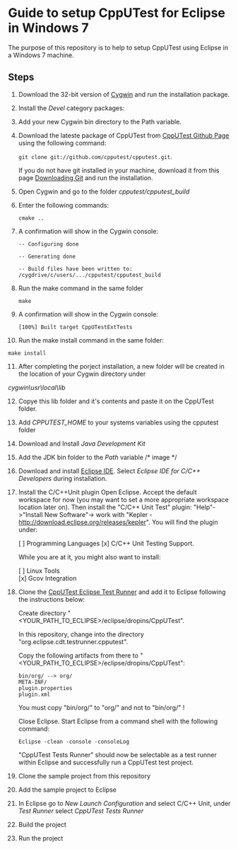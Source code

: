 # Guide to setup CppUTest for Eclipse in Windows 7

The purpose of this repository is to help to setup CppUTest using Eclipse in a Windows 7 machine.

## Steps

1. Download the 32-bit version of [Cygwin](https://www.cygwin.com/) and run the installation package.
2. Install the _Devel_ category packages:
  
3. Add your new Cygwin bin directory to the Path variable.
  

4. Download the lateste package of CppUTest from [CppUTest Github Page](https://github.com/cpputest/cpputest) using the following command:

   `git clone git://github.com/cpputest/cpputest.git`. 

    If you do not have git installed in your machine, download it from this page [Downloading Git](https://git-scm.com/download/win) and     run   the installation.

5. Open Cygwin and go to the folder _cpputest/cpputest_build_
6. Enter the following commands:

   `cmake ..`
   
7. A confirmation will show in the Cygwin console:

   `-- Configuring done`

   `-- Generating done`

   `-- Build files have been written to: /cygdrive/c/users/.../cpputest/cpputest_build`

8. Run the make command in the same folder

   `make`
   
9. A confirmation will show in the Cygwin console:

   `[100%] Built target CppUTestExtTests`
   
10. Run the make install command in the same folder:

   `make install`
   
11. After completing the porject installation, a new folder will be created in the location of your Cygwin directory under 

   _cygwin\usr\local\lib_

12. Copye this lib folder and it's contents and paste it on the CppUTest folder.

11. Add _CPPUTEST_HOME_ to your systems variables using the cpputest folder

13. Download and Install _Java Development Kit_

14. Add the JDK bin folder to the _Path_ variable
    /* image */

15. Download and install [Eclipse IDE](https://www.eclipse.org/downloads/). Select _Eclipse IDE for C/C++ Developers_ during installation.

16. Install the C/C++Unit plugin
    Open Eclipse. Accept the default workspace for now (you may want to set a more appropriate workspace location later on). Then       install the "C/C++ Unit Test" plugin:
    "Help"->"Install New Software"-> work with "Kepler - http://download.eclipse.org/releases/kepler".
    You will find the plugin under:

    [ ] Programming Languages
        [x] C/C++ Unit Testing Support.
        
    While you are at it, you might also want to install:

    [ ] Linux Tools  
        [x] Gcov Integration
        
17. Clone the [CppUTest Eclipse Test Runner](https://github.com/tcmak/CppUTestEclipseJunoTestRunner) and add it to Eclipse following the instructions below:

    Create directory "<YOUR_PATH_TO_ECLIPSE>/eclipse/dropins/CppUTest".

    In this repository, change into the directory "org.eclipse.cdt.testrunner.cpputest".

    Copy the following artifacts from there to "<YOUR_PATH_TO_ECLIPSE>/eclipse/dropins/CppUTest":
      
      ```
      bin/org/ --> org/
      META-INF/
      plugin.properties
      plugin.xml
      ```

    You must copy "bin/org/" to "org/" and not to "bin/org/" !

    Close Eclipse.
    Start Eclipse from a command shell with the following command:

    `Eclipse -clean -console -consoleLog`

    "CppUTest Tests Runner" should now be selectable as a test runner within Eclipse and successfully run a CppUTest test project.

18. Clone the sample project from this repository

19. Add the sample project to Eclipse

20. In Eclipse go to _New Launch Configuration_ and select C/C++ Unit, under _Test Runner_ select _CppUTest Tests Runner_

21. Build the project

22. Run the project
